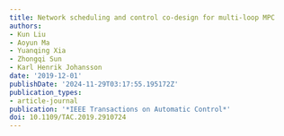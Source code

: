```yaml
---
title: Network scheduling and control co-design for multi-loop MPC
authors:
- Kun Liu
- Aoyun Ma
- Yuanqing Xia
- Zhongqi Sun
- Karl Henrik Johansson
date: '2019-12-01'
publishDate: '2024-11-29T03:17:55.195172Z'
publication_types:
- article-journal
publication: '*IEEE Transactions on Automatic Control*'
doi: 10.1109/TAC.2019.2910724
---
```

